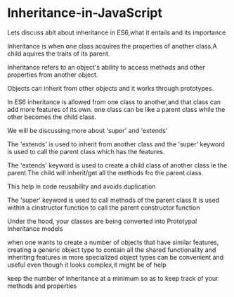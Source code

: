 # Inheritance-in-JavaScript
Lets discuss abit about inheritance in ES6,what it entails and its importance

Inheritance is when one class acquires the properties of another class.A child aquires the traits of its parent.

Inheritance refers to an object's ability to access methods and other properties from another object.

Objects can inherit from other objects and it works through prototypes.

In ES6 inheritance is allowed from one class to another,and that class can add more features of its own.
one class can be like a parent class while the other becomes the child class.

We will be discussing more about 'super' and 'extends'

The 'extends' is used to inherit from another class and the 'super' keyword is used to call the parent class which has the features.

The 'extends' keyword is used to create a child class of another class ie the parent.The child will inherit/get all the methods fro the parent class.

This help in code reusability and avoids duplication


The 'super' keyword is used to call methods of the parent class It is used within a cinstructor function to call the parent constructor function

Under the hood, your classes are being converted into Prototypal Inheritance models

when one wants to create a number of objects that have similar features, creating a generic object type to contain all the shared functionality and inheriting features in more specialized object types can be convenient and useful even though it looks complex,it might be of help

keep the number of inheritance at a minimum so as to keep track of your methods and properties
